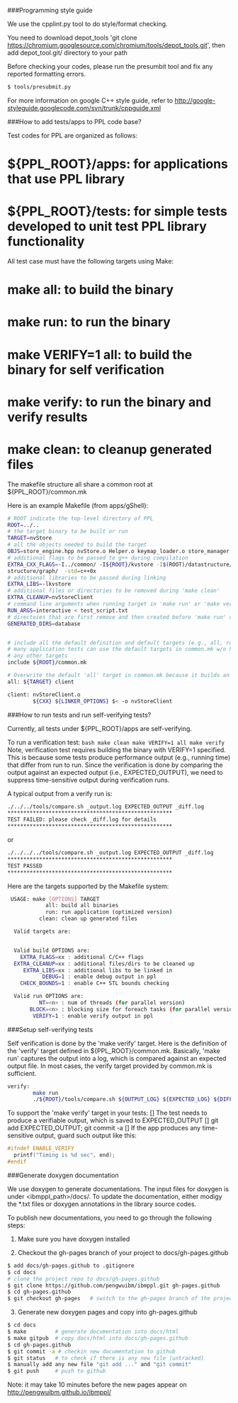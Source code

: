 
###Programming style guide

We use the cpplint.py tool to do style/format checking.

You need to download depot_tools 'git clone https://chromium.googlesource.com/chromium/tools/depot_tools.git', then add depot_tool.git/ directory to your path 

Before checking your codes, please run the presumbit tool and fix any reported formatting errors.

```bash
$ tools/presubmit.py
```
For more information on google C++ style guide, refer to http://google-styleguide.googlecode.com/svn/trunk/cppguide.xml

###How to add tests/apps to PPL code base?

Test codes for PPL are organized as follows:
# ${PPL_ROOT}/apps: for applications that use PPL library
# ${PPL_ROOT}/tests: for simple tests developed to unit test PPL library functionality

All test case must have the following targets using Make:
# make all: to build the binary
# make run: to run the binary
# make VERIFY=1 all: to build the binary for self verification
# make verify: to run the binary and verify results
# make clean: to cleanup generated files

The makefile structure all share a common root at ${PPL_ROOT}/common.mk

Here is an example Makefile (from apps/gShell):

```bash
# ROOT indicate the top-level directory of PPL
ROOT=../..
# the target binary to be built or run
TARGET=nvStore
# all the objects needed to build the target
OBJS=store_engine.hpp nvStore.o Helper.o keymap_loader.o store_manager.o socket_server.o
# additional flags to be passed to g++ during compilation
EXTRA_CXX_FLAGS=-I../common/ -I${ROOT}/kvstore -I$(ROOT)/datastructure/graph/dbstore/ -I$(ROOT)/data
structure/graph/  -std=c++0x
# additional libraries to be passed during linking
EXTRA_LIBS=-lkvstore
# additional files or directories to be removed during 'make clean'
EXTRA_CLEANUP=nvStoreClient
# command line arguments when running target in 'make run' or 'make verify'
RUN_ARGS=interactive < test_script.txt
# directoies that are first remove and then created before 'make run' or 'make verify'
GENERATED_DIRS=database


# include all the default definition and default targets (e.g., all, run, verify, clean)
# many application tests can use the default targets in common.mk w/o having to define
# any other targets
include ${ROOT}/common.mk

# Overwrite the default 'all' target in common.mk because it builds an additional 'client' target
all: ${TARGET} client

client: nvStoreClient.o
        ${CXX} ${LINKER_OPTIONS} $< -o nvStoreClient
```

###How to run tests and run self-verifying tests?

Currently, all tests under ${PPL_ROOT}/apps are self-verifying. 

To run a verification test: ```bash make clean make VERIFY=1 all make
verify ``` Note, verification test requires building the binary with
VERIFY=1 specified. This is because some tests produce performance
output (e.g., running time) that differ from run to run. Since the
verification is done by comparing the output against an expected
output (i.e., EXPECTED_OUTPUT), we need to suppress time-sensitive
output during verification runs.

A typical output from a verify run is:
```bash
./../../tools/compare.sh _output.log EXPECTED_OUTPUT _diff.log
****************************************************
TEST FAILED: please check _diff.log for details
****************************************************
```
or
```bash
./../../../tools/compare.sh _output.log EXPECTED_OUTPUT _diff.log
****************************************************
TEST PASSED
****************************************************

```
Here are the targets supported by the Makefile system:

```bash
 USAGE: make [OPTIONS] TARGET
            all: build all binaries
            run: run application (optimized version)
          clean: clean up generated files

  Valid targets are:


  Valid build OPTIONS are:
    EXTRA_FLAGS=xx : additional C/C++ flags
  EXTRA_CLEANUP=xx : additional files/dirs to be cleaned up
     EXTRA_LIBS=xx : additional libs to be linked in
           DEBUG=1 : enable debug output in ppl
    CHECK_BOUNDS=1 : enable C++ STL bounds checking

  Valid run OPTIONS are:
          NT=<n> : num of threads (for parallel version)
       BLOCK=<n> : blocking size for foreach tasks (for parallel version)
        VERIFY=1 : enable verify output in ppl
```

###Setup self-verifying tests

Self verification is done by the 'make verify' target. Here is the
definition of the 'verify' target defined in
${PPL_ROOT}/common.mk. Basically, 'make run' captures the output into
a log, which is compared against an expected output file. In most
cases, the verify target provided by common.mk is sufficient.

```bash
verify:
        make run
        ./${ROOT}/tools/compare.sh ${OUTPUT_LOG} ${EXPECTED_LOG} ${DIFF_LOG}
```

To support the 'make verify' target in your tests:
[] The test needs to produce a verifiable output, which is saved to EXPECTED_OUTPUT
[] git add EXPECTED_OUTPUT; git commit -a
[] If the app produces any time-sensitive output, guard such output like this:
```C
#ifndef ENABLE_VERIFY
  printf("Timing is %d sec", end);
#endif
```

###Generate doxygen documentation

We use doxygen to generate documentations. The input files for doxygen is under <ibmppl_path>/docs/. To update the documentation, either modigy the *.txt files or doxygen annotations in the library source codes.

To publish new documentations, you need to go through the following steps:

1. Make sure you have doxygen installed

2. Checkout the gh-pages branch of your project to docs/gh-pages.github
```bash
$ add docs/gh-pages.github to .gitignore
$ cd docs
# clone the project repo to docs/gh-pages.github
$ git clone https://github.com/pengwuibm/ibmppl.git gh-pages.github
$ cd gh-pages.github
$ git checkout gh-pages   # switch to the gh-pages branch of the project repo
```
  
3. Generate new doxygen pages and copy into gh-pages.github
```bash
$ cd docs
$ make         # generate documentation into docs/html
$ make gitpub  # copy docs/html into docs/gh-pages.github
$ cd gh-pages.github
$ git commit -a # checkin new documentation to github
$ git status   # to check if there is any new file (untracked)
$ manually add any new file "git add ..." and "git commit"
$ git push     # push to github
```
Note: it may take 10 minutes before the new pages appear on http://pengwuibm.github.io/ibmppl/
